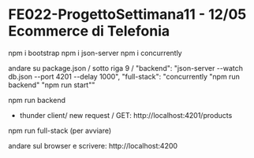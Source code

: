 # FE022-ProgettoSettimana11 - 12/05 Ecommerce di Telefonia
npm i bootstrap
npm i json-server
npm i concurrently

andare su package.json / sotto riga 9 / 
"backend": "json-server --watch db.json --port 4201 --delay 1000",
"full-stack": "concurrently \"npm run backend\" \"npm run start\""

npm run backend
- thunder client/ new request / GET:
  http://localhost:4201/products

npm run full-stack (per avviare)

andare sul browser e scrivere: 
 http://localhost:4200 
